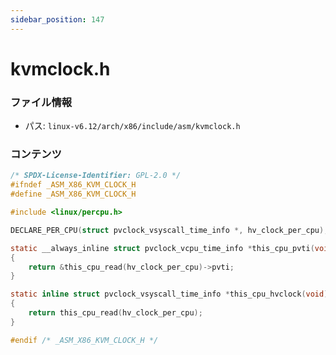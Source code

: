 ```yaml
---
sidebar_position: 147
---
```

# kvmclock.h

### ファイル情報

- パス: `linux-v6.12/arch/x86/include/asm/kvmclock.h`

### コンテンツ

```h
/* SPDX-License-Identifier: GPL-2.0 */
#ifndef _ASM_X86_KVM_CLOCK_H
#define _ASM_X86_KVM_CLOCK_H

#include <linux/percpu.h>

DECLARE_PER_CPU(struct pvclock_vsyscall_time_info *, hv_clock_per_cpu);

static __always_inline struct pvclock_vcpu_time_info *this_cpu_pvti(void)
{
	return &this_cpu_read(hv_clock_per_cpu)->pvti;
}

static inline struct pvclock_vsyscall_time_info *this_cpu_hvclock(void)
{
	return this_cpu_read(hv_clock_per_cpu);
}

#endif /* _ASM_X86_KVM_CLOCK_H */

```
